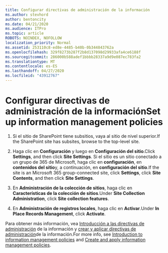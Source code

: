 ```yaml
---
title: Configurar directivas de administración de la información
ms.author: stevhord
author: bentoncity
ms.date: 04/21/2020
ms.audience: ITPro
ms.topic: article
ROBOTS: NOINDEX, NOFOLLOW
localization_priority: Normal
ms.assetid: 253110c8-ed8e-4485-b40b-0b344843762a
ms.openlocfilehash: 329f8273b287f2b8d137098d29933afa4ce6188f
ms.sourcegitcommit: 286000b588adef1bbbb28337a9d9e087ec783fa2
ms.translationtype: MT
ms.contentlocale: es-ES
ms.lasthandoff: 04/27/2020
ms.locfileid: "43912767"
---
```

# <a name="set-up-information-management-policies"></a><span data-ttu-id="cf7a2-102">Configurar directivas de administración de la información</span><span class="sxs-lookup"><span data-stu-id="cf7a2-102">Set up information management policies</span></span>

1. <span data-ttu-id="cf7a2-103">Si el sitio de SharePoint tiene subsitios, vaya al sitio de nivel superior.</span><span class="sxs-lookup"><span data-stu-id="cf7a2-103">If the SharePoint site has subsites, browse to the top-level site.</span></span>
    
2. <span data-ttu-id="cf7a2-104">Haga clic en **Configuración** y luego en **Configuración del sitio**.</span><span class="sxs-lookup"><span data-stu-id="cf7a2-104">Click **Settings**, and then click **Site Settings**.</span></span> <span data-ttu-id="cf7a2-105">Si el sitio es un sitio conectado a un grupo de 365 de Microsoft, haga clic en **configuración**, en **contenidos del sitio**y, a continuación, en **configuración del sitio**.</span><span class="sxs-lookup"><span data-stu-id="cf7a2-105">If the site is an Microsoft 365 group-connected site, click **Settings**, click **Site Contents**, and then click **Site Settings**.</span></span>
    
3. <span data-ttu-id="cf7a2-106">En **Administración de la colección de sitios**, haga clic en **Características de la colección de sitios**.</span><span class="sxs-lookup"><span data-stu-id="cf7a2-106">Under **Site Collection Administration**, click **Site collection features**.</span></span>
    
4. <span data-ttu-id="cf7a2-107">En **Administración de registros locales**, haga clic en **Activar**.</span><span class="sxs-lookup"><span data-stu-id="cf7a2-107">Under **In Place Records Management**, click **Activate**.</span></span>
    
<span data-ttu-id="cf7a2-108">Para obtener más información, vea [Introducción a las directivas de administración](https://go.microsoft.com/fwlink/?linkid=404239) de la información y [crear y aplicar directivas de administración](https://go.microsoft.com/fwlink/?linkid=2003916)de la información.</span><span class="sxs-lookup"><span data-stu-id="cf7a2-108">For more info, see [Introduction to information management policies](https://go.microsoft.com/fwlink/?linkid=404239) and [Create and apply information management policies](https://go.microsoft.com/fwlink/?linkid=2003916).</span></span>
  

